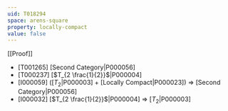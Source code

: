```yaml
---
uid: T018294
space: arens-square
property: locally-compact
value: false
---
```

[[Proof]]

* [T001265] [Second Category|P000056]
* [T000237] [$T_{2 \frac{1}{2}}$|P000004]
* [I000059] ([$T_2$|P000003] + [Locally Compact|P000023]) => [Second Category|P000056]
* [I000032] [$T_{2 \frac{1}{2}}$|P000004] => [$T_2$|P000003]

